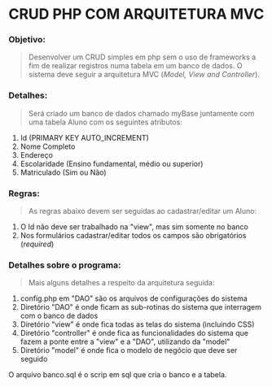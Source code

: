 # CRUD PHP COM ARQUITETURA MVC

### Objetivo: 

>Desenvolver um CRUD simples em php sem o uso de frameworks a fim de realizar registros numa tabela em um banco de dados. O sistema deve seguir a arquitetura MVC (*Model, View and Controller*).

### Detalhes:

>Será criado um banco de dados chamado myBase juntamente com uma tabela Aluno com os seguintes atributos:

1. Id (PRIMARY KEY AUTO_INCREMENT)
2. Nome Completo
3. Endereço
4. Escolaridade (Ensino fundamental, médio ou superior)
5. Matriculado (Sim ou Não)

### Regras: 

>As regras abaixo devem ser seguidas ao cadastrar/editar um Aluno:

1. O Id não deve ser trabalhado na "view", mas sim somente no banco
2. Nos formulários cadastrar/editar todos os campos são obrigatórios (*required*)

### Detalhes sobre o programa:
>Mais alguns detalhes a respeito da arquitetura seguida:

1.  config.php em "DAO" são os arquivos de configurações do sistema
2.  Diretório "DAO" é onde ficam as sub-rotinas do sistema que interragem com o banco de dados
3.  Diretório "view" é onde fica todas as telas do sistema (incluindo CSS)
4.  Diretório "controller" é onde fica as funcionalidades do sistema que fazem a ponte entre a "view" e a "DAO", utilizando da "model"
5.  Diretório "model" é onde fica o modelo de negócio que deve ser seguido

O arquivo banco.sql é o scrip em sql que cria o banco e a tabela.
